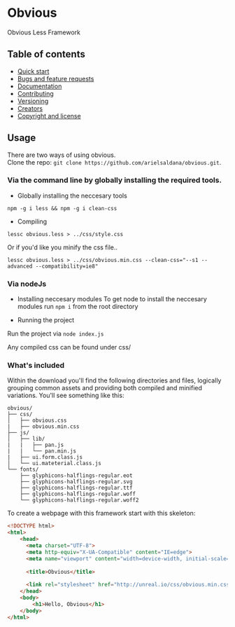 # Obvious

Obvious Less Framework

## Table of contents

- [Quick start](#quick-start)
- [Bugs and feature requests](#bugs-and-feature-requests)
- [Documentation](#documentation)
- [Contributing](#contributing)
- [Versioning](#versioning)
- [Creators](#creators)
- [Copyright and license](#copyright-and-license)

## Usage

There are two ways of using obvious.<br>
Clone the repo: `git clone https://github.com/arielsaldana/obvious.git`.

### Via the command line by globally installing the required tools.

* Globally installing the neccesary tools

`
npm -g i less && npm -g i clean-css
`

* Compiling

`lessc obvious.less > ../css/style.css`

Or if you'd like you minify the css file..<br>

`lessc obvious.less > ../css/obvious.min.css --clean-css="--s1 --advanced --compatibility=ie8"`

### Via nodeJs

* Installing neccesary modules
To get node to install the neccesary modules run `npm i` from the root directory

* Running the project

Run the project via `node index.js`

Any compiled css can be found under css/


### What's included

Within the download you'll find the following directories and files, logically grouping common assets and providing both compiled and minified variations. You'll see something like this:

```
obvious/
├── css/
│   ├── obvious.css
|   ├── obvious.min.css
├── js/
│   ├── lib/
|   |   ├── pan.js
|   |   └── pan.min.js
|   ├── ui.form.class.js
│   └── ui.mateterial.class.js
└── fonts/
    ├── glyphicons-halflings-regular.eot
    ├── glyphicons-halflings-regular.svg
    ├── glyphicons-halflings-regular.ttf
    ├── glyphicons-halflings-regular.woff
    └── glyphicons-halflings-regular.woff2
```

To create a webpage with this framework start with this skeleton:

```HTML
<!DOCTYPE html>
<html>
    <head>
      <meta charset="UTF-8">
      <meta http-equiv="X-UA-Compatible" content="IE=edge">
      <meta name="viewport" content="width=device-width, initial-scale=1, user-scalable=no">
      
      <title>Obvious</title>
      
      <link rel="stylesheet" href="http://unreal.io/css/obvious.min.css">
    </head>
    <body>
        <h1>Hello, Obvious</h1>
    </body>
</html>
```
